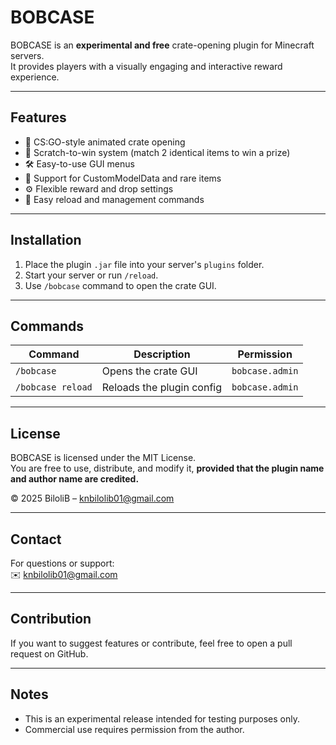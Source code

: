 # BOBCASE

BOBCASE is an **experimental and free** crate-opening plugin for Minecraft servers.  
It provides players with a visually engaging and interactive reward experience.

---

## Features

- 🎰 CS:GO-style animated crate opening  
- 🧩 Scratch-to-win system (match 2 identical items to win a prize)  
- 🛠️ Easy-to-use GUI menus  
- 💎 Support for CustomModelData and rare items  
- ⚙️ Flexible reward and drop settings  
- 🔄 Easy reload and management commands  

---

## Installation

1. Place the plugin `.jar` file into your server's `plugins` folder.  
2. Start your server or run `/reload`.  
3. Use `/bobcase` command to open the crate GUI.  

---

## Commands

| Command           | Description                    | Permission               |
|-------------------|-------------------------------|--------------------------|
| `/bobcase`        | Opens the crate GUI            | `bobcase.admin`          |
| `/bobcase reload` | Reloads the plugin config      | `bobcase.admin`          |

---

## License

BOBCASE is licensed under the MIT License.  
You are free to use, distribute, and modify it, **provided that the plugin name and author name are credited.**

© 2025 BiloliB – knbilolib01@gmail.com

---

## Contact

For questions or support:  
✉️ knbilolib01@gmail.com

---

## Contribution

If you want to suggest features or contribute, feel free to open a pull request on GitHub.

---

## Notes

- This is an experimental release intended for testing purposes only.  
- Commercial use requires permission from the author.  
